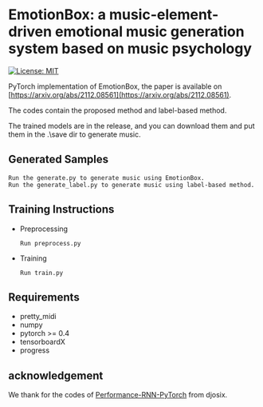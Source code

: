 
# EmotionBox: a music-element-driven emotional music generation system based on music psychology

[![License: MIT](https://img.shields.io/badge/License-MIT-yellow.svg)](https://opensource.org/licenses/MIT)

PyTorch implementation of EmotionBox, the paper is available on 
[https://arxiv.org/abs/2112.08561](https://arxiv.org/abs/2112.08561).

The codes contain the proposed method and label-based method.

The trained models are in the release, and you can download them and put them in the .\save dir to generate music.

## Generated Samples

    Run the generate.py to generate music using EmotionBox.
    Run the generate_label.py to generate music using label-based method.


## Training Instructions

- Preprocessing

    ```shell
    Run preprocess.py 
    ```

- Training
    ```shell
    Run train.py 
## Requirements

- pretty_midi
- numpy
- pytorch >= 0.4
- tensorboardX
- progress

## acknowledgement

We thank for the codes of [Performance-RNN-PyTorch](https://github.com/djosix/Performance-RNN-PyTorch) from djosix.

